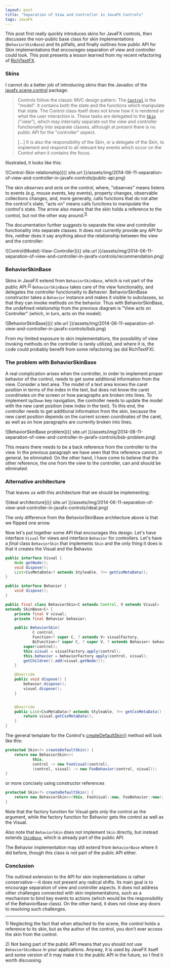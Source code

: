 ```yaml
---
layout: post
title: "Separation of View and Controller in JavaFX Controls"
tags: JavaFX
---
```


This post first really quickly introduces skins for JavaFX controls, then discusses the non-public base class for skin implementations (`BehaviorSkinBase`) and its pitfalls, and finally outlines how public API for Skin implementations that encourages separation of view and controller could look. This post presents a lesson learned from my recent refactoring of [RichTextFX](http://www.fxmisc.org/richtext/).

### Skins

I cannot do a better job of introducing skins than the Javadoc of the [javafx.scene.control](http://docs.oracle.com/javase/8/javafx/api/javafx/scene/control/package-summary.html#package.description) package:

> Controls follow the classic MVC design pattern. The [`Control`](http://docs.oracle.com/javase/8/javafx/api/javafx/scene/control/Control.html) is the "model".
> It contains both the state and the functions which manipulate that state.
> The Control class itself does not know how it is rendered or what the user
> interaction is. These tasks are delegated to the [`Skin`](http://docs.oracle.com/javase/8/javafx/api/javafx/scene/control/Skin.html) ("view"), which may
> internally separate out the view and controller functionality into separate
> classes, although at present there is no public API for the "controller"
> aspect.
>
> [...] It is also the responsibility of the Skin, or a delegate of the Skin,
> to implement and respond to all relevant key events which occur on the Control
> when it contains the focus.

Illustrated, it looks like this:

![Control-Skin relationship]({{ site.url }}/assets/img/2014-06-11-separation-of-view-and-controller-in-javafx-controls/public-api.png)

The skin _observes_ and _acts on_ the control, where, "observes" means listens to events (e.g. mouse events, key events), property changes, observable collections changes, and, more generally, calls functions that do not alter the control's state; "acts on" means calls functions to manipulate the control's state. The arrow also means that the skin holds a reference to the control, but not the other way around.<sup>[1)](#footnote-1)</sup>

The documentation further suggests to separate the view and controller functionality into separate classes. It does not currently provide any API for this, neither does it say anything about the relationship between the view and the controller:

![Control(Model)-View-Controller]({{ site.url }}/assets/img/2014-06-11-separation-of-view-and-controller-in-javafx-controls/recommendation.png)

### BehaviorSkinBase

Skins in JavaFX extend from `BehaviorSkinBase`, which is not part of the public API.<sup>[2)](#footnote-2)</sup> `BehaviorSkinBase` takes care of the view functionality, and delegates the controller functionality to _Behavior_. BehaviorSkinBase constructor takes a `Behavior` instance and makes it visible to subclasses, so that they can invoke methods on the behavior. Thus with BehaviorSkinBase, the undefined relationship from the previous diagram is "View acts on Controller" (which, in turn, acts on the model):

![BehaviorSkinBase]({{ site.url }}/assets/img/2014-06-11-separation-of-view-and-controller-in-javafx-controls/bsb.png)

From my limited exposure to skin implementations, the possibility of view invoking methods on the controller is rarely utilized, and where it is, the code could probably benefit from some refactoring (as did RichTextFX).

### The problem with BehaviorSkinBase

A real complication arises when the controller, in order to implement proper behavior of the control, needs to get some additional information from the view. Consider a text area. The model of a text area knows the caret position in terms of the index in the text, but does not know the caret coordinates on the screen or how paragraphs are broken into lines. To implement `Up`/`Down` key navigation, the controller needs to update the model with the new caret position (new index in the text). To this end, the controller needs to get additional information from the skin, because the new caret position depends on the current screen coordinates of the caret, as well as on how paragraphs are currently broken into lines.

![BehaviorSkinBase problem]({{ site.url }}/assets/img/2014-06-11-separation-of-view-and-controller-in-javafx-controls/bsb-problem.png)

This means there needs to be a back reference from the controller to the view. In the previous paragraph we have seen that this reference cannot, in general, be eliminated. On the other hand, I have come to believe that the other reference, the one from the view to the controller, can and should be eliminated.

### Alternative architecture

That leaves us with this architecture that we should be implementing:

![Ideal architecture]({{ site.url }}/assets/img/2014-06-11-separation-of-view-and-controller-in-javafx-controls/ideal.png)

The only difference from the BehaviorSkinBase architecture above is that we flipped one arrow.

Now let's put together some API that encourages this design. Let's have interface `Visual` for views and interface `Behavior` for controllers. Let's have a _final_ class `BehaviorSkin` that implements `Skin` and the only thing it does is that it creates the Visual and the Behavior.

```java
public interface Visual {
    Node getNode();
    void dispose();
    List<CssMetaData<? extends Styleable, ?>> getCssMetaData();
}

public interface Behavior {
    void dispose();
}

public final class BehaviorSkin<C extends Control, V extends Visual>
extends SkinBase<C> {
    private final V visual;
    private final Behavior behavior;

    public BehaviorSkin(
            C control,
            Function<? super C, ? extends V> visualFactory,
            BiFunction<? super C, ? super V, ? extends Behavior> behaviorFactory) {
        super(control);
        this.visual = visualFactory.apply(control);
        this.behavior = behaviorFactory.apply(control, visual);
        getChildren().add(visual.getNode());
    }

    @Override
    public void dispose() {
        behavior.dispose();
        visual.dispose();
    }


    @Override
    public List<CssMetaData<? extends Styleable, ?>> getCssMetaData() {
        return visual.getCssMetaData();
    }
}
```

The general template for the Control's [createDefaultSkin()](http://docs.oracle.com/javase/8/javafx/api/javafx/scene/control/Control.html#createDefaultSkin--) method will look like this:

```java
protected Skin<?> createDefaultSkin() {
    return new BehaviorSkin<>(
            this,
            control -> new FooVisual(control),
            (control, visual) -> new FooBehavior(control, visual));
}
```

or more concisely using constructor references

```java
protected Skin<?> createDefaultSkin() {
    return new BehaviorSkin<>(this, FooVisual::new, FooBehavior::new);
}
```

Note that the factory function for Visual gets only the control as the argument, while the factory function for Behavior gets the control as well as the Visual.

Also note that `BehaviorSkin` does not implement `Skin` directly, but instead extends [`SkinBase`](http://docs.oracle.com/javase/8/javafx/api/javafx/scene/control/SkinBase.html), which is already part of the public API.

The Behavior implementation may still extend from `BehaviorBase` where it did before, though this class is not part of the public API either.

### Conclusion

The outlined extension to the API for skin implementations is rather conservative---it does not present any radical shifts. Its main goal is to encourage separation of view and controller aspects. It does not address other challenges connected with skin implementations, such as a mechanism to bind key events to actions (which would be the responsibility of the BehaviorBase class). On the other hand, it does not close any doors to resolving such challenges.


----------
<a name="footnote-1">1)</a> Neglecting the fact that when attached to the scene, the control holds a reference to its skin, but as the author of the control, you don't ever access the skin from the control.

<a name="footnote-2">2)</a> Not being part of the public API means that you should not use `BehaviorSkinBase` in your applications. Anyway, it is used by JavaFX itself and some version of it may make it to the public API in the future, so I find it worth discussing.
